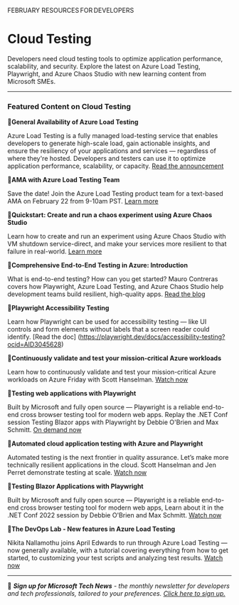 FEBRUARY RESOURCES FOR DEVELOPERS 

# Cloud Testing 

 

Developers need cloud testing tools to optimize application performance, scalability, and security. Explore the latest on Azure Load Testing, Playwright, and Azure Chaos Studio with new learning content from Microsoft SMEs. 

 

--- 

### Featured Content on Cloud Testing 

 

:scroll:**General Availability of Azure Load Testing** 

 

Azure Load Testing is a fully managed load-testing service that enables developers to generate high-scale load, gain actionable insights, and ensure the resiliency of your applications and services — regardless of where they're hosted. Developers and testers can use it to optimize application performance, scalability, or capacity. [Read the announcement](https://aka.ms/MALT-GA) 

 

:cinema:**AMA with Azure Load Testing Team** 

 

Save the date!  Join the Azure Load Testing product team for a text-based AMA on February 22 from 9-10am PST. [Learn more](https://techcommunity.microsoft.com/t5/azure-events/azure-load-testing-ama/ec-p/3711949#M450?ocid=AID3045628) 

 

:scroll:**Quickstart: Create and run a chaos experiment using Azure Chaos Studio** 
 
Learn how to create and run an experiment using Azure Chaos Studio with VM shutdown service-direct, and make your services more resilient to that failure in real-world. [Learn more](https://learn.microsoft.com/azure/chaos-studio/chaos-studio-quickstart-azure-portal?ocid=AID3045628) 

 

:scroll:**Comprehensive End-to-End Testing in Azure: Introduction** 

 

What is end-to-end testing? How can you get started? Mauro Contreras covers how Playwright, Azure Load Testing, and Azure Chaos Studio help development teams build resilient, high-quality apps. [Read the blog](https://techcommunity.microsoft.com/t5/fasttrack-for-azure/comprehensive-end-to-end-testing-in-azure-introduction/ba-p/3694034?ocid=AID3045628) 

 

:scroll:**Playwright Accessibility Testing** 

 

Learn how Playwright can be used for accessibility testing — like UI controls and form elements without labels that a screen reader could identify. [Read the doc] (https://playwright.dev/docs/accessibility-testing?ocid=AID3045628) 

 

:cinema:**Continuously validate and test your mission-critical Azure workloads** 

 

Learn how to continuously validate and test your mission-critical Azure workloads on Azure Friday with Scott Hanselman. [Watch now](https://learn.microsoft.com/shows/azure-friday/continuously-validate-and-test-your-mission-critical-azure-workloads?ocid=AID3045628) 

 

:scroll:**Testing web applications with Playwright** 

 

Built by Microsoft and fully open source — Playwright is a reliable end-to-end cross browser testing tool for modern web apps. Replay the .NET Conf session Testing Blazor apps with Playwright by Debbie O'Brien and Max Schmitt. [On demand now](https://youtu.be/Vn__rlS36yc) 

 

:cinema:**Automated cloud application testing with Azure and Playwright** 

 

Automated testing is the next frontier in quality assurance. Let’s make more technically resilient applications in the cloud. Scott Hanselman and Jen Perret demonstrate testing at scale. [Watch now](https://ignite.microsoft.com/sessions/ea19c293-7d8a-4218-8203-5af9528a091b?ocid=AID3045628) 

 

:cinema:**Testing Blazor Applications with Playwright** 

 

Built by Microsoft and fully open source — Playwright is a reliable end-to-end cross browser testing tool for modern web apps, Learn about it in the .NET Conf 2022 session by Debbie O'Brien and Max Schmitt. [Watch now](https://learn.microsoft.com/events/dotnetconf-2022/testing-blazor-applications-with-playwright?ocid=AID3045628) 

 

:cinema:**The DevOps Lab - New features in Azure Load Testing** 

 

Nikita Nallamothu joins April Edwards to run through Azure Load Testing — now generally available, with a tutorial covering everything from how to get started, to customizing your test scripts and analyzing test results. [Watch now](https://aka.ms/MALT-DevOpsLabGA) 

___  

 

:bookmark: ***Sign up for Microsoft Tech News** - the monthly newsletter for developers and tech professionals, tailored to your preferences. [Click here to sign up.](https://developer.microsoft.com/Newsletter/?ocid=AID3045262)* 